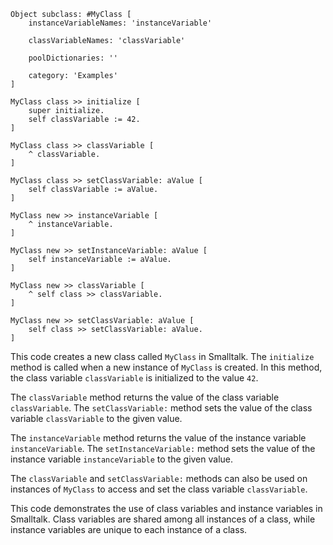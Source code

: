 ```smalltalk
Object subclass: #MyClass [
    instanceVariableNames: 'instanceVariable'

    classVariableNames: 'classVariable'

    poolDictionaries: ''

    category: 'Examples'
]

MyClass class >> initialize [
    super initialize.
    self classVariable := 42.
]

MyClass class >> classVariable [
    ^ classVariable.
]

MyClass class >> setClassVariable: aValue [
    self classVariable := aValue.
]

MyClass new >> instanceVariable [
    ^ instanceVariable.
]

MyClass new >> setInstanceVariable: aValue [
    self instanceVariable := aValue.
]

MyClass new >> classVariable [
    ^ self class >> classVariable.
]

MyClass new >> setClassVariable: aValue [
    self class >> setClassVariable: aValue.
]
```

This code creates a new class called `MyClass` in Smalltalk. The `initialize` method is called when a new instance of `MyClass` is created. In this method, the class variable `classVariable` is initialized to the value `42`.

The `classVariable` method returns the value of the class variable `classVariable`. The `setClassVariable:` method sets the value of the class variable `classVariable` to the given value.

The `instanceVariable` method returns the value of the instance variable `instanceVariable`. The `setInstanceVariable:` method sets the value of the instance variable `instanceVariable` to the given value.

The `classVariable` and `setClassVariable:` methods can also be used on instances of `MyClass` to access and set the class variable `classVariable`.

This code demonstrates the use of class variables and instance variables in Smalltalk. Class variables are shared among all instances of a class, while instance variables are unique to each instance of a class.